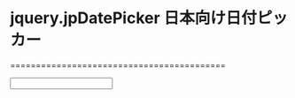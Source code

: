 # jquery.jpDatePicker 日本向け日付ピッカー
==========================================

  <link rel=stylesheet href="jquery.jpDatePicker.css">
  <script src="jquery.js"></script>
  <script src="jquery.jpDatePicker.js"></script>
  <input>
  <script>$('input').jpDatePicker();</script>

